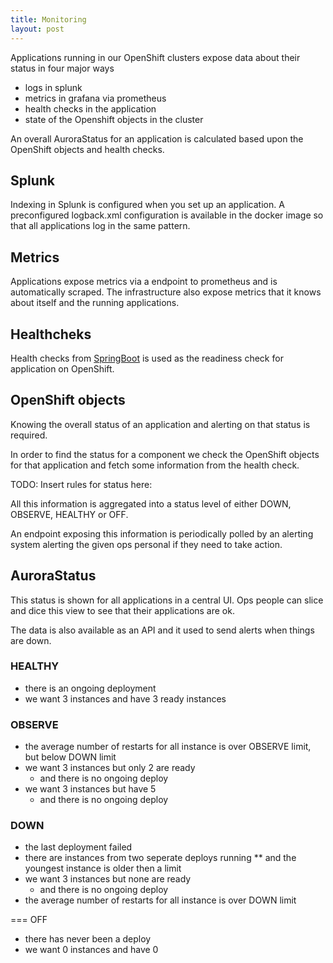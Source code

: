```yaml
---
title: Monitoring
layout: post
---
```


Applications running in our OpenShift clusters expose data about their status in four major ways
* logs in splunk
* metrics in grafana via prometheus
* health checks in the application
* state of the Openshift objects in the cluster

An overall AuroraStatus for an application is calculated based upon the OpenShift objects and health checks.

## Splunk
Indexing in Splunk is configured when you set up an application. A preconfigured logback.xml configuration is available
in the docker image so that all applications log in the same pattern.

## Metrics
Applications expose metrics via a endpoint to prometheus and is automatically scraped. The infrastructure also expose
metrics that it knows about itself and the running applications.

## Healthcheks
Health checks from [SpringBoot](https://docs.spring.io/spring-boot/docs/current-SNAPSHOT/reference/htmlsingle/#production-ready-health)
is used as the readiness check for application on OpenShift.

## OpenShift objects
Knowing the overall status of an application and alerting on that status is required.

In order to find the status for a component we check the OpenShift objects for that application and fetch some information from the health check.

TODO: Insert rules for status here:

All this information is aggregated into a status level of either DOWN, OBSERVE, HEALTHY or OFF.

An endpoint exposing this information is periodically polled by an alerting system alerting the given ops personal if they need to take action.


## AuroraStatus

This status is shown for all applications in a central UI. Ops people can slice and dice this view to see that their applications are ok.

The data is also available as an API and it used to send alerts when things are down.

### HEALTHY
* there is an ongoing deployment
* we want 3 instances and have 3 ready instances

### OBSERVE
* the average number of restarts for all instance is over OBSERVE limit, but below DOWN limit
* we want 3 instances but only 2 are ready
  * and there is no ongoing deploy
* we want 3 instances but have 5
  * and there is no ongoing deploy

### DOWN
* the last deployment failed
* there are instances from two seperate deploys running
** and the youngest instance is older then a limit
* we want 3 instances but none are ready
  * and there is no ongoing deploy
* the average number of restarts for all instance is over DOWN limit

=== OFF
* there has never been a deploy
* we want 0 instances and have 0
